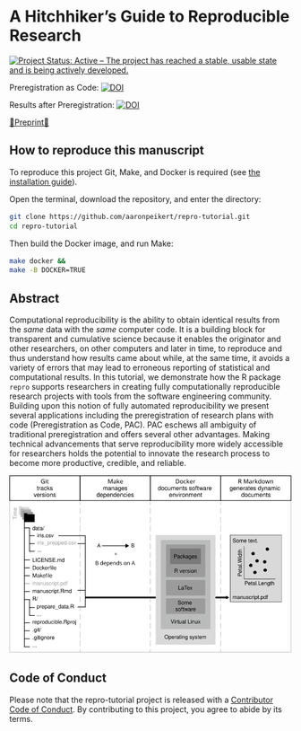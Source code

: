
<!-- README.md is generated from README.Rmd. Please edit that file -->

# A Hitchhiker’s Guide to Reproducible Research

<!-- badges: start -->

[![Project Status: Active – The project has reached a stable, usable
state and is being actively
developed.](https://www.repostatus.org/badges/latest/active.svg)](https://www.repostatus.org/#active)

Preregistration as Code:
[![DOI](https://zenodo.org/badge/DOI/10.5281/zenodo.5170740.svg)](https://doi.org/10.5281/zenodo.5170740)

Results after Preregistration:
[![DOI](https://zenodo.org/badge/DOI/10.5281/zenodo.5171678.svg)](https://doi.org/10.5281/zenodo.5171678)

[📃Preprint📃](https://www.doi.org/10.31234/osf.io/fwxs4)

<!-- badges: end -->

## How to reproduce this manuscript

To reproduce this project Git, Make, and Docker is required (see [the
installation
guide](https://github.com/aaronpeikert/repro-tutorial/blob/main/install.md)).

Open the terminal, download the repository, and enter the directory:

``` bash
git clone https://github.com/aaronpeikert/repro-tutorial.git
cd repro-tutorial
```

Then build the Docker image, and run Make:

``` bash
make docker &&
make -B DOCKER=TRUE 
```

## Abstract

Computational reproducibility is the ability to obtain identical results
from the *same* data with the *same* computer code. It is a building
block for transparent and cumulative science because it enables the
originator and other researchers, on other computers and later in time,
to reproduce and thus understand how results came about while, at the
same time, it avoids a variety of errors that may lead to erroneous
reporting of statistical and computational results. In this tutorial, we
demonstrate how the R package `repro` supports researchers in creating
fully computationally reproducible research projects with tools from the
software engineering community. Building upon this notion of fully
automated reproducibility we present several applications including the
preregistration of research plans with code (Preregistration as Code,
PAC). PAC eschews all ambiguity of traditional preregistration and
offers several other advantages. Making technical advancements that
serve reproducibility more widely accessible for researchers holds the
potential to innovate the research process to become more productive,
credible, and reliable.

![](images/nutshell.svg)<!-- -->

## Code of Conduct

Please note that the repro-tutorial project is released with a
[Contributor Code of
Conduct](https://contributor-covenant.org/version/2/0/CODE_OF_CONDUCT.html).
By contributing to this project, you agree to abide by its terms.
